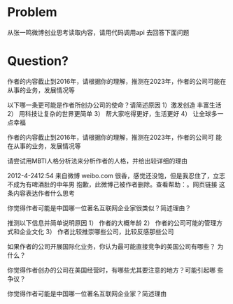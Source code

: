 # Problem
从张一鸣微博创业思考读取内容，请用代码调用api 去回答下面问题

# Question?
作者的内容截止到2016年，请根据你的理解，推测在2023年，作者的公司可能在从事的业务，发展情况等

以下哪一条更可能是作者所创办公司的使命？请简述原因
1）激发创造 丰富生活
2） 用科技让复杂的世界更简单
3） 帮大家吃得更好，生活更好
4） 让全球多一点幸福

作者的内容截止到2016年，请根据你的理解，推测在2023年，作者的公司可
能在从事的业务，发展情况等

请尝试用MBTI人格分析法来分析作者的人格，并给出较详细的理由

2012-4-2412:54 来自微博 weibo.com
很香，感觉还没饱，但是我忍住了，立志不成为有啤酒肚的中年男
抱歉，此微博己被作者删除。查看帮助：。网页链接
这条内容表达作者什么思考

你觉得作者可能是中国哪一位著名互联网企业家很类似？简述理由？

推测以下信息并简单说明原因
1） 作者的大概年龄
2） 作者的公司可能的管理方式和企业文化
3） 作者比较推崇哪些公司，比较反感那些公司

如果作者的公司开展国际化业务，你认为最可能直接竞争的美国公司有哪些？
为什么？

你觉得作者创办的公司在美国经营时，有哪些尤其要注意的地方？可能引起哪
些争议？

你觉得作者可能是中国哪一位著名互联网企业家？简述理由

